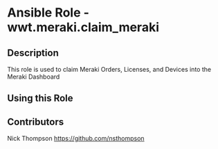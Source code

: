# Ansible Role - wwt.meraki.claim_meraki

## Description

This role is used to claim Meraki Orders, Licenses, and Devices into the Meraki Dashboard

## Using this Role

## Contributors

Nick Thompson <https://github.com/nsthompson>